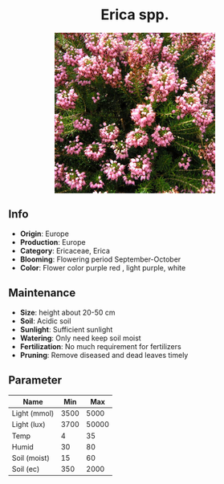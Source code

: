 <h1 align='center'>Erica spp.</h1>
<p align="center">
    <img 
        align='center'
        width='320'
        src="../images/erica spp.png" 
        alt='Erica spp.' />
</p>

## Info

 - **Origin**: Europe
 - **Production**: Europe
 - **Category**: Ericaceae, Erica
 - **Blooming**: Flowering period September-October
 - **Color**: Flower color purple red , light purple, white

## Maintenance

 - **Size**: height about 20-50 cm
 - **Soil**: Acidic soil
 - **Sunlight**: Sufficient sunlight
 - **Watering**: Only need keep soil moist
 - **Fertilization**: No much requirement for fertilizers
 - **Pruning**: Remove diseased and dead leaves timely

## Parameter

| Name         | Min  | Max   |
|--------------|------|-------|
| Light (mmol) | 3500 | 5000  |
| Light (lux)  | 3700 | 50000 |
| Temp         | 4    | 35    |
| Humid        | 30   | 80    |
| Soil (moist) | 15   | 60    |
| Soil (ec)    | 350  | 2000  |
